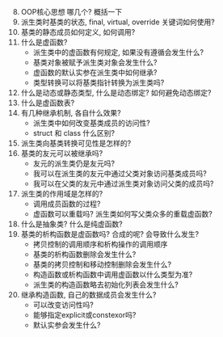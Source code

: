 8. OOP核心思想 哪几个? 概括一下 
8. 派生类时基类的状态, final, virtual, override 关键词如何使用?
8. 基类的静态成员如何定义, 如何调用?
8. 什么是虚函数? 
	- 派生类中的虚函数有何规定, 如果没有遵循会发生什么?
	- 基类对象被赋予派生类对象会发生什么?
	- 虚函数的默认实参在派生类中如何继承?
	- 类型转换可以将基类指针转换为派生类吗?
8. 什么是动态或静态类型, 什么是动态绑定? 如何避免动态绑定?
8. 什么是虚函数表?
8. 有几种继承机制, 各自什么效果? 
	- 派生类中如何改变基类成员的访问性?
	- struct 和 class 什么区别?
8. 派生类向基类转换可见性是怎样的?
8. 基类的友元可以被继承吗? 
	- 友元的派生类仍是友元吗? 
	- 我可以在派生类的友元中通过父类对象访问基类成员吗?
	- 我可以在父类的友元中通过派生类对象访问父类的成员吗?
8. 派生类的作用域是怎样的?
	- 调用成员函数的过程? 
	- 虚函数可以重载吗? 派生类如何写父类众多的重载虚函数?
8. 什么是抽象类? 什么是纯虚函数?
8. 基类的析构函数是虚函数吗? 合成的呢? 会导致什么发生? 
	- 拷贝控制的调用顺序和析构操作的调用顺序
	- 基类的析构函数删除会发生什么?
	- 基类的拷贝控制和移动控制删除会发生什么?
	- 构造函数或析构函数中调用虚函数以什么类型为准?
	- 派生类的构造函数略去初始化列表会发生什么?
8. 继承构造函数, 自己的数据成员会发生什么?
	- 可以改变访问性吗?
	- 能够指定explicit或constexor吗? 
	- 默认实参会发生什么?
